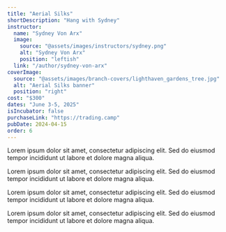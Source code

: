 ```yaml
---
title: "Aerial Silks"
shortDescription: "Hang with Sydney"
instructor:
  name: "Sydney Von Arx"
  image:
    source: "@assets/images/instructors/sydney.png"
    alt: "Sydney Von Arx"
    position: "leftish"
  link: "/author/sydney-von-arx"
coverImage:
  source: "@assets/images/branch-covers/lighthaven_gardens_tree.jpg"
  alt: "Aerial Silks banner"
  position: "right"
cost: "$300"
dates: "June 3-5, 2025"
isIncubator: false
purchaseLink: "https://trading.camp"
pubDate: 2024-04-15
order: 6
---
```


Lorem ipsum dolor sit amet, consectetur adipiscing elit. Sed do eiusmod tempor incididunt ut labore et dolore magna aliqua. 

Lorem ipsum dolor sit amet, consectetur adipiscing elit. Sed do eiusmod tempor incididunt ut labore et dolore magna aliqua. 

Lorem ipsum dolor sit amet, consectetur adipiscing elit. Sed do eiusmod tempor incididunt ut labore et dolore magna aliqua. 

Lorem ipsum dolor sit amet, consectetur adipiscing elit. Sed do eiusmod tempor incididunt ut labore et dolore magna aliqua. 
